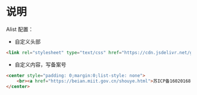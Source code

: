 # 说明

Alist 配置：

- 自定义头部

```html
<link rel="stylesheet" type="text/css" href="https://cdn.jsdelivr.net/gh/yoval/AlistSup@master/head.css"/>
```

- 自定义内容，写备案号

```html
<center style="padding: 0;margin:0;list-style: none">
    <br><a href="https://beian.miit.gov.cn/shouye.html">苏ICP备16020168号-1 </a>
</center>
```

